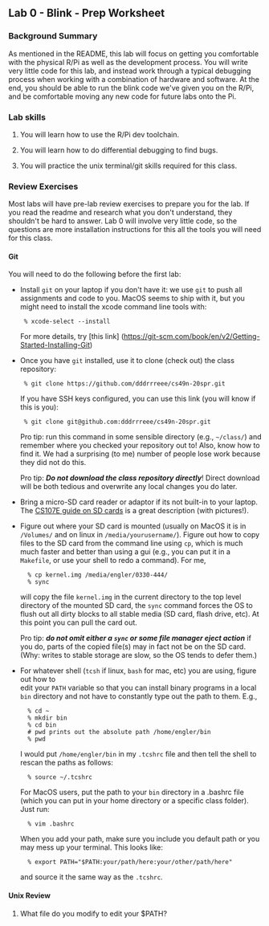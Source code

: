 ## Lab 0 - Blink - Prep Worksheet
### Background Summary

As mentioned in the README, this lab will focus on getting you comfortable with the physical R/Pi as well as the development process. You will write very little code for this lab, and instead work through a typical debugging process when working with a combination of hardware and software. At the end, you should be able to run the blink code we've given you on the R/Pi, and be comfortable moving any new code for future labs onto the Pi.

### Lab skills

  1. You will learn how to use the R/Pi dev toolchain.

  2. You will learn how to do differential debugging to find bugs.

  3. You will practice the unix terminal/git skills required for this class.

### Review Exercises

Most labs will have pre-lab review exercises to prepare you for the lab. If you read the readme and research what you don't understand, they shouldn't be hard to answer. Lab 0 will involve very little code, so the questions are more installation instructions for this all the tools you will need for this class.

#### Git

You will need to do the following before the first lab:

   - Install `git` on your laptop if you don't have it: we use `git`
     to push all assignments and code to you.  MacOS seems to ship with it, but you 
     might need to install the xcode command line tools with:

          % xcode-select --install
     
     For more details, try 
[this link] (https://git-scm.com/book/en/v2/Getting-Started-Installing-Git)

   - Once you have `git` installed, use it to clone (check out) the class repository:

          % git clone https://github.com/dddrrreee/cs49n-20spr.git

     If you have SSH keys configured, you can use this link (you will know if this is you):

          % git clone git@github.com:dddrrreee/cs49n-20spr.git  

     Pro tip: run this command in some sensible directory (e.g.,
     `~/class/`) and remember where you checked your repository out to! 
     Also, know how to find it.  We had a surprising (to me) number of
     people lose work because they did not do this.

     Pro tip: ***Do not download the class repository directly***!
     Direct download will be both tedious and overwrite any local changes
     you do later.

   - Bring a micro-SD card reader or adaptor if its not built-in to your laptop.
     The 
[CS107E guide on SD cards](http://cs107e.github.io/guides) is a great
     description (with pictures!).

   - Figure out where your SD card is mounted (usually on MacOS it is in
     `/Volumes/` and 
     on linux in `/media/yourusername/`).   Figure out how to copy files
     to the SD card from the command line using `cp`, which is much
     much faster and better than using a gui (e.g., you can put it in a
    `Makefile`, or use your shell to redo a command).  For me, 

           % cp kernel.img /media/engler/0330-444/
           % sync
 
     will copy the file `kernel.img` in the current directory to the 
     top level directory of the mounted SD card, the `sync` command forces
     the OS to flush out all dirty blocks to all stable media (SD card,
     flash drive, etc).  At this point you can pull the card out.

     Pro tip: ***do not omit either a `sync` or some file manager eject
     action*** if you do, parts of the copied file(s) may in fact not 
     be on the SD card.  (Why: writes to stable storage are slow, so
     the OS tends to defer them.)

   - For whatever shell (`tcsh` if linux, `bash` for mac, etc) you are using, figure out how to  
     edit your `PATH` variable so that you can install binary programs in a local
     `bin` directory and not have to constantly type out the path to them.  E.g.,

           % cd ~
           % mkdir bin 
           % cd bin 
           # pwd prints out the absolute path /home/engler/bin 
           % pwd         
               
     I would put `/home/engler/bin` in my `.tcshrc` file and then tell the shell
     to rescan the paths as follows:

           % source ~/.tcshrc

     For MacOS users, put the path to your `bin` directory in a .bashrc file (which you
     can put in your home directory or a specific class folder). Just run:

           % vim .bashrc

     When you add your path, make sure you include you default path or you may mess up your terminal.
     This looks like:

           % export PATH="$PATH:your/path/here:your/other/path/here"

     and source it the same way as the `.tcshrc`.

#### Unix Review

1) What file do you modify to edit your $PATH?

